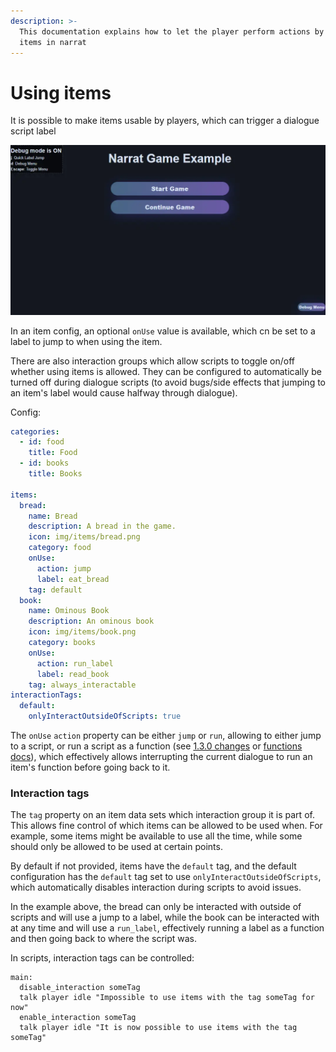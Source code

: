 ```yaml
---
description: >-
  This documentation explains how to let the player perform actions by using
  items in narrat
---
```


# Using items

It is possible to make items usable by players, which can trigger a dialogue script label

![Using items](./images/items.webp)

In an item config, an optional `onUse` value is available, which cn be set to a label to jump to when using the item.

There are also interaction groups which allow scripts to toggle on/off whether using items is allowed. They can be configured to automatically be turned off during dialogue scripts (to avoid bugs/side effects that jumping to an item's label would cause halfway through dialogue).

Config:

```yaml
categories:
  - id: food
    title: Food
  - id: books
    title: Books

items:
  bread:
    name: Bread
    description: A bread in the game.
    icon: img/items/bread.png
    category: food
    onUse:
      action: jump
      label: eat_bread
    tag: default
  book:
    name: Ominous Book
    description: An ominous book
    icon: img/items/book.png
    category: books
    onUse:
      action: run_label
      label: read_book
    tag: always_interactable
interactionTags:
  default:
    onlyInteractOutsideOfScripts: true
```

The `onUse` `action` property can be either `jump` or `run`, allowing to either jump to a script, or run a script as a function (see [1.3.0 changes](https://github.com/liana-p/narrat-engine/blob/main/CHANGELOG.md#1.3.0) or [functions docs](../scripting/functions)), which effectively allows interrupting the current dialogue to run an item's function before going back to it.

### Interaction tags

The `tag` property on an item data sets which interaction group it is part of. This allows fine control of which items can be allowed to be used when. For example, some items might be available to use all the time, while some should only be allowed to be used at certain points.

By default if not provided, items have the `default` tag, and the default configuration has the `default` tag set to use `onlyInteractOutsideOfScripts`, which automatically disables interaction during scripts to avoid issues.

In the example above, the bread can only be interacted with outside of scripts and will use a jump to a label, while the book can be interacted with at any time and will use a `run_label`, effectively running a label as a function and then going back to where the script was.

In scripts, interaction tags can be controlled:

```narrat
main:
  disable_interaction someTag
  talk player idle "Impossible to use items with the tag someTag for now"
  enable_interaction someTag
  talk player idle "It is now possible to use items with the tag someTag"
```
